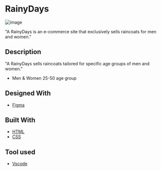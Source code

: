 # RainyDays
![image](https://www.shopnorwaymks.no/wp-content/uploads/2024/02/Screenshot-2023-12-10-200419.png)

"A RainyDays is an e-commerce site that exclusively sells raincoats for men and women."

## Description

"A RainyDays sells raincoats tailored for specific age groups of men and women."

- Men & Women 25-50 age group

## Designed With
- [Figma](https://www.figma.com/)

## Built With
- [HTML](https://www.w3schools.com/html/)
- [CSS](https://www.w3schools.com/css/default.asp)

## Tool used
- [Vscode](https://code.visualstudio.com/)

